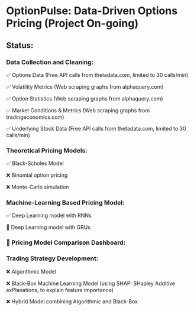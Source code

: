 # OptionPulse: Data-Driven Options Pricing (Project On-going)

## Status:
### Data Collection and Cleaning:


✅ Options Data (Free API calls from thetadata.com, limited to 30 calls/min)

✅ Volatility Metrics (Web scraping graphs from alphaquery.com)

✅ Option Statistics (Web scraping graphs from alphaquery.com)

✅ Market Conditions & Metrics (Web scraping graphs from tradingeconomics.com)

✅ Underlying Stock Data (Free API calls from thetadata.com, limited to 30 calls/min)

### Theoretical Pricing Models:


✅ Black-Scholes Model 

❌ Binomial option pricing

❌ Monte-Carlo simulation

### Machine-Learning Based Pricing Model:


✅ Deep Learning model with RNNs

🔄 Deep Learning model with GRUs

### 🔄 Pricing Model Comparison Dashboard:


### Trading Strategy Development:

❌ Algorithmic Model

❌ Black-Box Machine Learning Model (using SHAP: SHapley Additive exPlanations, to explain feature importance)

❌ Hybrid Model combining Algorithmic and Black-Box


